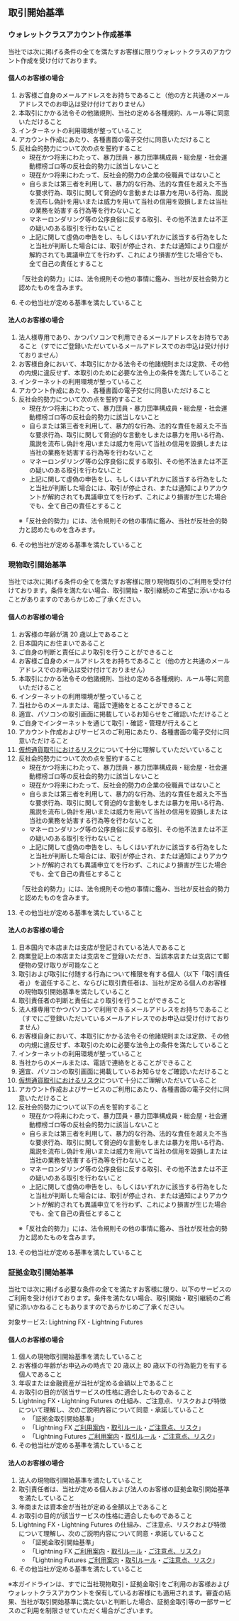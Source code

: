 <main class="articles">
<article class="aboutus">
<h2 class="mgt10 aboutus-title">取引開始基準</h2>
<div class="separator"></div>

<article>
<h3>ウォレットクラスアカウント作成基準</h3>
<p>当社では次に掲げる条件の全てを満たすお客様に限りウォレットクラスのアカウント作成を受け付けております。</p>
<article>
<h4>個人のお客様の場合</h4>
<ol>
<li>お客様ご自身のメールアドレスをお持ちであること（他の方と共通のメールアドレスでのお申込は受け付けておりません）</li>
<li>本取引にかかる法令その他諸規則、当社の定める各種規約、ルール等に同意いただけること</li>
<li>インターネットの利用環境が整っていること</li>
<li>アカウント作成にあたり、各種書面の電子交付に同意いただけること</li>
<li>反社会的勢力について次の点を誓約すること
<ul class="list-dotted">
<li>現在かつ将来にわたって、暴力団員・暴力団準構成員・総会屋・社会運動標榜ゴロ等の反社会的勢力に該当しないこと</li>
<li>現在かつ将来にわたって、反社会的勢力の企業の役職員ではないこと</li>
<li>自らまたは第三者を利用して、暴力的な行為、法的な責任を超えた不当な要求行為、取引に関して脅迫的な言動または暴力を用いる行為、風説を流布し偽計を用いまたは威力を用いて当社の信用を毀損しまたは当社の業務を妨害する行為等を行わないこと</li>
<li>マネーロンダリング等の公序良俗に反する取引、その他不法または不正の疑いのある取引を行わないこと</li>
<li>上記に関して虚偽の申告をし、もしくはいずれかに該当する行為をしたと当社が判断した場合には、取引が停止され、または通知により口座が解約されても異議申立てを行わず、これにより損害が生じた場合でも、全て自己の責任とすること</li>
</ul>
<p>「反社会的勢力」には、法令規則その他の事情に鑑み、当社が反社会勢力と認めたものを含みます。</p>
</li>
<li>その他当社が定める基準を満たしていること</li>
</ol>
</article>
<article>
<h4>法人のお客様の場合</h4>
<ol>
<li>法人様専用であり、かつパソコンで利用できるメールアドレスをお持ちであること（すでにご登録いただいているメールアドレスでのお申込は受け付けておりません）</li>
<li>お客様自身において、本取引にかかる法令その他諸規則または定款、その他の内規に違反せず、本取引のために必要な法令上の条件を満たしていること</li>
<li>インターネットの利用環境が整っていること</li>
<li>アカウント作成にあたり、各種書面の電子交付に同意いただけること</li>
<li>反社会的勢力について次の点を誓約すること
<ul class="list-dotted">
<li>現在かつ将来にわたって、暴力団員・暴力団準構成員・総会屋・社会運動標榜ゴロ等の反社会的勢力に該当しないこと</li>
<li>自らまたは第三者を利用して、暴力的な行為、法的な責任を超えた不当な要求行為、取引に関して脅迫的な言動をしまたは暴力を用いる行為、風説を流布し偽計を用いまたは威力を用いて当社の信用を毀損しまたは当社の業務を妨害する行為等を行わないこと</li>
<li>マネーロンダリング等の公序良俗に反する取引、その他不法または不正の疑いのある取引を行わないこと</li>
<li>上記に関して虚偽の申告をし、もしくはいずれかに該当する行為をしたと当社が判断した場合には、取引が停止され、または通知によりアカウントが解約されても異議申立てを行わず、これにより損害が生じた場合でも、全て自己の責任とすること</li>
</ul>
<p>※「反社会的勢力」には、法令規則その他の事情に鑑み、当社が反社会的勢力と認めたものを含みます。</p>
</li>
<li>その他当社が定める基準を満たしていること</li>
</ol>
</article>
</article>
<article>
<h3>現物取引開始基準</h3>
<p>当社では次に掲げる条件の全てを満たすお客様に限り現物取引のご利用を受け付けております。条件を満たない場合、取引開始・取引継続のご希望に添いかねることがありますのであらかじめご了承ください。</p>
<article>
<h4>個人のお客様の場合</h4>
<ol>
<li>お客様の年齢が満 20 歳以上であること</li>
<li>日本国内にお住まいであること</li>
<li>ご自身の判断と責任により取引を行うことができること</li>
<li>お客様ご自身のメールアドレスをお持ちであること（他の方と共通のメールアドレスでのお申込は受け付けておりません）</li>
<li>本取引にかかる法令その他諸規則、当社の定める各種規約、ルール等に同意いただけること</li>
<li>インターネットの利用環境が整っていること</li>
<li>当社からのメールまたは、電話で連絡をとることができること</li>
<li>適宜、パソコンの取引画面に掲載しているお知らせをご確認いただけること</li>
<li>ご自身でインターネットを通じて取引・確認・管理が行えること</li>
<li>アカウント作成およびサービスのご利用にあたり、各種書面の電子交付に同意いただけること</li>
<li><a href="/ja-jp/risk">仮想通貨取引におけるリスク</a>について十分に理解していただいていること</li>
<li>
反社会的勢力について次の点を誓約すること
<ul class="list-dotted">
<li>
  現在かつ将来にわたって、暴力団員・暴力団準構成員・総会屋・社会運動標榜ゴロ等の反社会的勢力に該当しないこと</li>
<li>
  現在かつ将来にわたって、反社会的勢力の企業の役職員ではないこと
</li>
<li>
  自らまたは第三者を利用して、暴力的な行為、法的な責任を超えた不当な要求行為、取引に関して脅迫的な言動をしまたは暴力を用いる行為、風説を流布し偽計を用いまたは威力を用いて当社の信用を毀損しまたは当社の業務を妨害する行為等を行わないこと
</li>
<li>
  マネーロンダリング等の公序良俗に反する取引、その他不法または不正の疑いのある取引を行わないこと
</li>
<li>
  上記に関して虚偽の申告をし、もしくはいずれかに該当する行為をしたと当社が判断した場合には、取引が停止され、または通知によりアカウントが解約されても異議申立てを行わず、これにより損害が生じた場合でも、全て自己の責任とすること
</li>
</ul>
<p>「反社会的勢力」には、法令規則その他の事情に鑑み、当社が反社会的勢力と認めたものを含みます。</p>
</li>
<li>その他当社が定める基準を満たしていること</li>
</ol>
</article>
<article>
<h4>法人のお客様の場合</h4>
<ol>
<li>日本国内で本店または支店が登記されている法人であること</li>
<li>商業登記上の本店または支店をご登録いただき、当該本店または支店にて郵便物の受け取りが可能なこと</li>
<li>取引および取引に付随する行為について権限を有する個人（以下「取引責任者」）を選任すること、ならびに取引責任者は、当社が定める個人のお客様の現物取引開始基準を満たしていること</li>
<li>取引責任者の判断と責任により取引を行うことができること</li>
<li>法人様専用でかつパソコンで利用できるメールアドレスをお持ちであること（すでにご登録いただいているメールアドレスでのお申込は受け付けておりません）</li>
<li>お客様自身において、本取引にかかる法令その他諸規則または定款、その他の内規に違反せず、本取引のために必要な法令上の条件を満たしていること</li>
<li>インターネットの利用環境が整っていること</li>
<li>当社からのメールまたは、電話で連絡をとることができること</li>
<li>適宜、パソコンの取引画面に掲載しているお知らせをご確認いただけること</li>
<li><a href="/ja-jp/risk">仮想通貨取引におけるリスク</a>について十分にご理解いただいていること</li>
<li>アカウント作成およびサービスのご利用にあたり、各種書面の電子交付に同意いただけること</li>
<li>
反社会的勢力について以下の点を誓約すること
<ul class="list-dotted">
<li>現在かつ将来にわたって、暴力団員・暴力団準構成員・総会屋・社会運動標榜ゴロ等の反社会的勢力に該当しないこと</li>
<li>自らまたは第三者を利用して、暴力的な行為、法的な責任を超えた不当な要求行為、取引に関して脅迫的な言動をしまたは暴力を用いる行為、風説を流布し偽計を用いまたは威力を用いて当社の信用を毀損しまたは当社の業務を妨害する行為等を行わないこと</li>
<li>マネーロンダリング等の公序良俗に反する取引、その他不法または不正の疑いのある取引を行わないこと</li>
<li>上記に関して虚偽の申告をし、もしくはいずれかに該当する行為をしたと当社が判断した場合には、取引が停止され、または通知によりアカウントが解約されても異議申立てを行わず、これにより損害が生じた場合でも、全て自己の責任とすること</li>
</ul>
<p>※「反社会的勢力」には、法令規則その他の事情に鑑み、当社が反社会的勢力と認めたものを含みます。</p>
</li>
<li>その他当社が定める基準を満たしていること</li>
</ol>
</article>
</article>
<article>
<h3>証拠金取引開始基準</h3>
<p>当社では次に掲げる必要な条件の全てを満たすお客様に限り、以下のサービスのご利用を受け付けております。条件を満たない場合、取引開始・取引継続のご希望に添いかねることもありますのであらかじめご了承ください。</p>
<p>対象サービス: Lightning FX・Lightning Futures</p>
<article>
<h4>個人のお客様の場合</h4>
<ol>
<li>個人の現物取引開始基準を満たしていること</li>
<li>お客様の年齢がお申込みの時点で 20 歳以上 80 歳以下の行為能力を有する個人であること</li>
<li>年収または金融資産が当社が定める金額以上であること</li>
<li>お取引の目的が該当サービスの性格に適合したものであること</li>
<li>
Lightning FX・Lightning Futures の仕組み、ご注意点、リスクおよび特徴について理解し、次のご説明内容について同意・承諾していること
<ul class="list-dotted">
<li>「証拠金取引開始基準」</li>
<li>「Lightning FX <a href="https://lightning.bitflyer.com/docs/fx?lang=ja" target="_blank">ご利用案内</a>・<a href="https://lightning.bitflyer.com/docs/fxrule?lang=ja" target="_blank">取引ルール</a>・<a href="https://lightning.bitflyer.com/docs/fxrisk?lang=ja" target="_blank">ご注意点、リスク</a>」</li>
<li>「Lightning Futures <a href="https://lightning.bitflyer.com/docs/futures?lang=ja" target="_blank">ご利用案内</a>・<a href="https://lightning.bitflyer.com/docs/futuresrule?lang=ja" target="_blank">取引ルール</a>・<a href="https://lightning.bitflyer.com/docs/futuresrisk?lang=ja" target="_blank">ご注意点、リスク</a>」</li>
</ul>
</li>
<li>その他当社が定める基準を満たしていること</li>
</ol>
</article>
<article>
<h4>法人のお客様の場合</h4>
<ol>
<li>法人の現物取引開始基準を満たしていること</li>
<li>取引責任者は、当社が定める個人および法人のお客様の証拠金取引開始基準を満たしていること
</li><li>年商または資本金が当社が定める金額以上であること
</li><li>お取引の目的が該当サービスの性格に適合したものであること
</li><li>
Lightning FX・Lightning Futures の仕組み、ご注意点、リスクおよび特徴について理解し、次のご説明内容について同意・承諾していること
<ul class="list-dotted">
<li>「証拠金取引開始基準」</li>
<li>「Lightning FX <a href="https://lightning.bitflyer.com/docs/fx?lang=ja" target="_blank">ご利用案内</a>・<a href="https://lightning.bitflyer.com/docs/fxrule?lang=ja" target="_blank">取引ルール</a>・<a href="https://lightning.bitflyer.com/docs/fxrisk?lang=ja" target="_blank">ご注意点、リスク</a>」</li>
<li>「Lightning Futures <a href="https://lightning.bitflyer.com/docs/futures?lang=ja" target="_blank">ご利用案内</a>・<a href="https://lightning.bitflyer.com/docs/futuresrule?lang=ja" target="_blank">取引ルール</a>・<a href="https://lightning.bitflyer.com/docs/futuresrisk?lang=ja" target="_blank">ご注意点、リスク</a>」</li>
</ul>
</li>
<li>その他当社が定める基準を満たしていること</li>
</ol>
</article>
</article>
<aside>
<p>※本ガイドラインは、すでに当社現物取引・証拠金取引をご利用のお客様およびウォレットクラスアカウントを保有しているお客様にも適用されます。審査の結果、当社が取引開始基準に満たないと判断した場合、証拠金取引等の一部サービスのご利用を制限させていただく場合がございます。</p>
</aside>
</article>
</main>
